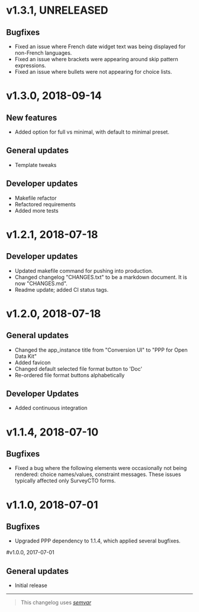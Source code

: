 # v1.3.1, UNRELEASED
## Bugfixes
- Fixed an issue where French date widget text was being displayed for non-French languages.
- Fixed an issue where brackets were appearing around skip pattern expressions.
- Fixed an issue where bullets were not appearing for choice lists.

# v1.3.0, 2018-09-14
## New features
- Added option for full vs minimal, with default to minimal preset.
## General updates
- Template tweaks
## Developer updates
- Makefile refactor
- Refactored requirements
- Added more tests

# v1.2.1, 2018-07-18
## Developer updates
- Updated makefile command for pushing into production.
- Changed changelog "CHANGES.txt" to be a markdown document. It is now "CHANGES.md".
- Readme update; added CI status tags.

# v1.2.0, 2018-07-18
## General updates
- Changed the app_instance title from "Conversion UI" to "PPP for Open Data Kit"
- Added favicon
- Changed default selected file format button to 'Doc'
- Re-ordered file format buttons alphabetically

## Developer Updates
- Added continuous integration

# v1.1.4, 2018-07-10
## Bugfixes
- Fixed a bug where the following elements were occasionally not being rendered: choice names/values, constraint messages. These issues typically affected only SurveyCTO forms.

# v1.1.0, 2018-07-01
## Bugfixes
- Upgraded PPP dependency to 1.1.4, which applied several bugfixes.

#v1.0.0, 2017-07-01
## General updates
- Initial release

---

> This changelog uses _[semvar](https://semver.org/)_
